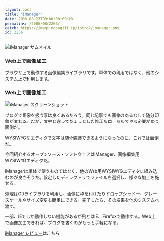 ```yaml
---
layout: post
title: "iManager"
date: 2006-08-23T09:00:00+09:00
permalink: /2006/08/2266/
catch: https://image.moongift.jp/intro2/imanager.png
id: 2256
---
```

 ![iManager サムネイル](https://image.moongift.jp/intro2/imanager.t.png "iManager サムネイル")
  

### Web上で画像加工
  
ブラウザ上で動作する画像編集ライブラリです。単体での利用ではなく、他のシステム上で利用します。  
<!--more-->  

### Web上で画像加工
  

![iManager スクリーンショット](https://image.moongift.jp/intro2/imanager.png "iManager スクリーンショット")

  

ブログで画像を扱う事は良くあるだろう。同じ記事でも画像のあるなしで随分印象が変わる。だが、文字と違ってちょっとした修正もローカルでやる必要があり面倒だ。

  

WYSIWYGなエディタで文字は随分装飾できるようになったのに、これでは面倒だ。

  

今回紹介するオープンソース・ソフトウェアはiManager、画像編集用WYSIWYGエディタだ。

  

iManagerは単体で使うものではなく、他のWeb用WYSIWYGエディタに組み込むのが良さそうだ。設定したディレクトリでファイルを選択し、様々な加工を施せる。

  

処理はGDライブラリを利用し、画像に枠を付けたりドロップシャドー、グレースケールやサイズ変更も簡単にできる。完了したら、その結果を他のシステムへ渡す。

  

一部、IEでしか動作しない機能があるが殆どはIE、Firefoxで動作する。Web上で画像加工できれば、ブログを書くのがもっと手軽になる。

  

[iManager レビュー](http://oss.moongift.jp/review/i-2271.html)はこちら

